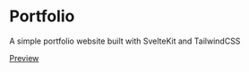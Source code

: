 # Portfolio
A simple portfolio website built with SvelteKit and TailwindCSS

[Preview](https://nportfolio-jet.vercel.app)
